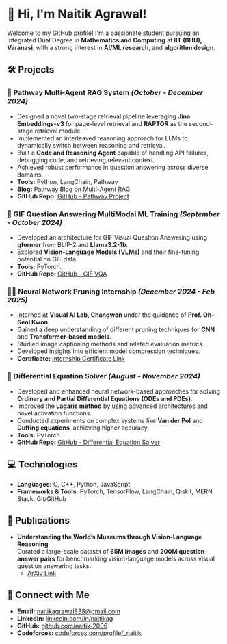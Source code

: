 # 👋 Hi, I'm Naitik Agrawal!

Welcome to my GitHub profile! I'm a passionate student pursuing an Integrated Dual Degree in **Mathematics and Computing** at **IIT (BHU), Varanasi**, with a strong interest in **AI/ML research**, and **algorithm design**.

## 🛠️ Projects

### 🚀 Pathway Multi-Agent RAG System *(October - December 2024)*
- Designed a novel two-stage retrieval pipeline leveraging **Jina Embeddings-v3** for page-level retrieval and **RAPTOR** as the second-stage retrieval module.
- Implemented an interleaved reasoning approach for LLMs to dynamically switch between reasoning and retrieval.
- Built a **Code and Reasoning Agent** capable of handling API failures, debugging code, and retrieving relevant context.
- Achieved robust performance in question answering across diverse domains.
- **Tools:** Python, LangChain, Pathway
- **Blog:** [Pathway Blog on Multi-Agent RAG](https://pathway.com/blog/multi-agent-rag-interleaved-retrieval-reasoning/)
- **GitHub Repo:** [GitHub - Pathway Project](https://github.com/naitik-2006/pathway_project)

### 🎥 GIF Question Answering MultiModal ML Training *(September - October 2024)*
- Developed an architecture for GIF Visual Question Answering using **qformer** from BLIP-2 and **Llama3.2-1b**.
- Explored **Vision-Language Models (VLMs)** and their fine-tuning potential on GIF data.
- **Tools:** PyTorch.
- **GitHub Repo:** [GitHub - GIF VQA](https://github.com/naitik-2006/gif_vqa)

### 🧑‍💻 Neural Network Pruning Internship *(December 2024 - Feb 2025)*
- Interned at **Visual AI Lab, Changwon** under the guidance of **Prof. Oh-Seol Kwon**.
- Gained a deep understanding of different pruning techniques for **CNN** and **Transformer-based models**.
- Studied image captioning methods and related evaluation metrics.
- Developed insights into efficient model compression techniques.
- **Certificate:** [Internship Certificate Link](https://drive.google.com/file/d/1-j01dOYQQerU3BkY8kuZNuz6SAzf6hC_/view?usp=sharing)

### 🔢 Differential Equation Solver *(August - November 2024)*
- Developed and enhanced neural network-based approaches for solving **Ordinary and Partial Differential Equations (ODEs and PDEs)**.
- Improved the **Lagaris method** by using advanced architectures and novel activation functions.
- Conducted experiments on complex systems like **Van der Pol** and **Duffing equations**, achieving higher accuracy.
- **Tools:** PyTorch.
- **GitHub Repo:** [GitHub - Differential Equation Solver](https://github.com/naitik-2006/Differetial_Equation_Solver)

## 💻 Technologies
- **Languages:** C, C++, Python, JavaScript  
- **Frameworks & Tools:** PyTorch, TensorFlow, LangChain, Qiskit, MERN Stack, Git/GitHub  

## 📰 Publications
- **Understanding the World’s Museums through Vision-Language Reasoning**  
  Curated a large-scale dataset of **65M images** and **200M question-answer pairs** for benchmarking vision-language models across visual question answering tasks.  
  - [ArXiv Link](https://arxiv.org/abs/2412.01370)

## 🔗 Connect with Me
- **Email:** naitikagrawal838@gmail.com
- **LinkedIn:** [linkedin.com/in/naitikag](https://www.linkedin.com/in/naitikag)  
- **GitHub:** [github.com/naitik-2006](https://github.com/naitik-2006)  
- **Codeforces:** [codeforces.com/profile/_naitik](https://codeforces.com/profile/_naitik)  
